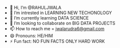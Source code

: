 - 👋 Hi, I’m @RAHULJWALA
- 👀 I’m intrested in LEARNING NEW TECHONOLOGY
- 🌱 I’m currently learning DATA SCIENCE
- 💞️ I’m looking to collaborate on BIG DATA PROJECTS 
- 📫 How to reach me = jwalarudra6@gmail.com
- 😄 Pronouns: HE/HIM
- ⚡ Fun fact: NO FUN FACTS ONLY HARD WORK 

<!---
RAHULJWALA/RAHULJWALA is a ✨ special ✨ repository because its `README.md` (this file) appears on your GitHub profile.
You can click the Preview link to take a look at your changes.
--->
